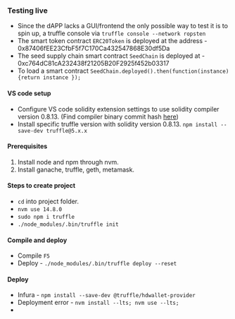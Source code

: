 ### Testing live
* Since the dAPP lacks a GUI/frontend the only possible way to test it is to spin up, a truffle console via
`truffle console --network ropsten`
* The smart token contract `ERC20Token` is deployed at the address - 0x87406fEE23CfbF5f7C170Ca432547868E30df5Da
* The seed supply chain smart contract `SeedChain` is deployed at - 0xc764dC81cA232438f21205B20F2925f452b03317
* To load a smart contract
`SeedChain.deployed().then(function(instance) {return instance });`

#### VS code setup
* Configure VS code solidity extension settings to use solidity compiler version 0.8.13. (Find compiler binary commit hash [here](https://github.com/ethereum/solc-bin/tree/gh-pages/bin))
* Install specific truffle version with solidity version 0.8.13.
`npm install --save-dev truffle@5.x.x`

#### Prerequisites
1. Install node and npm through nvm.
2. Install ganache, truffle, geth, metamask.

#### Steps to create project
* `cd` into project folder.
* `nvm use 14.8.0`
* `sudo npm i truffle`
* `./node_modules/.bin/truffle init`

#### Compile and deploy
* Compile `F5`
* Deploy - `./node_modules/.bin/truffle deploy --reset`

#### Deploy
* Infura - `npm install --save-dev @truffle/hdwallet-provider`
* Deployment error - `nvm install --lts; nvm use --lts;`
* 